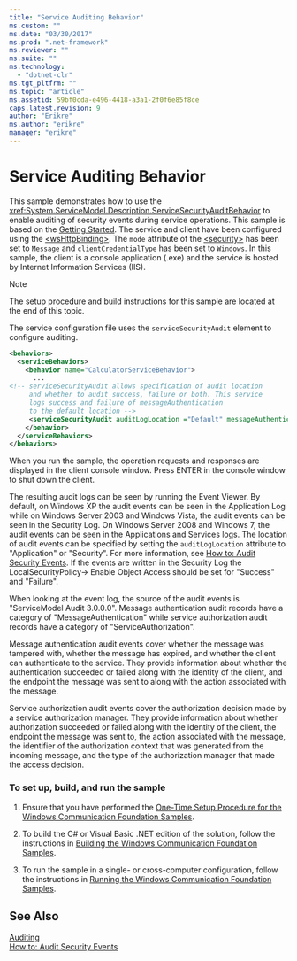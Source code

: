 ```yaml
---
title: "Service Auditing Behavior"
ms.custom: ""
ms.date: "03/30/2017"
ms.prod: ".net-framework"
ms.reviewer: ""
ms.suite: ""
ms.technology: 
  - "dotnet-clr"
ms.tgt_pltfrm: ""
ms.topic: "article"
ms.assetid: 59bf0cda-e496-4418-a3a1-2f0f6e85f8ce
caps.latest.revision: 9
author: "Erikre"
ms.author: "erikre"
manager: "erikre"
---
```

# Service Auditing Behavior
This sample demonstrates how to use the <xref:System.ServiceModel.Description.ServiceSecurityAuditBehavior> to enable auditing of security events during service operations. This sample is based on the [Getting Started](../../../../docs/framework/wcf/samples/getting-started-sample.md). The service and client have been configured using the [\<wsHttpBinding>](../../../../docs/framework/configure-apps/file-schema/wcf/wshttpbinding.md). The `mode` attribute of the [\<security>](../../../../docs/framework/configure-apps/file-schema/wcf/security-of-custombinding.md) has been set to `Message` and `clientCredentialType` has been set to `Windows`. In this sample, the client is a console application (.exe) and the service is hosted by Internet Information Services (IIS).  
  
> [!NOTE]
>  The setup procedure and build instructions for this sample are located at the end of this topic.  
  
 The service configuration file uses the `serviceSecurityAudit` element to configure auditing.  
  
```xml  
<behaviors>  
  <serviceBehaviors>  
    <behavior name="CalculatorServiceBehavior">  
      ...  
<!-- serviceSecurityAudit allows specification of audit location   
     and whether to audit success, failure or both. This service   
     logs success and failure of messageAuthentication   
     to the default location -->  
     <serviceSecurityAudit auditLogLocation ="Default" messageAuthenticationAuditLevel = "SuccessOrFailure" />  
    </behavior>  
  </serviceBehaviors>  
</behaviors>  
```  
  
 When you run the sample, the operation requests and responses are displayed in the client console window. Press ENTER in the console window to shut down the client.  
  
 The resulting audit logs can be seen by running the Event Viewer. By default, on Windows XP the audit events can be seen in the Application Log while on Windows Server 2003 and Windows Vista, the audit events can be seen in the Security Log. On Windows Server 2008 and Windows 7, the audit events can be seen in the Applications and Services logs. The location of audit events can be specified by setting the `auditLogLocation` attribute to "Application" or "Security". For more information, see [How to: Audit Security Events](../../../../docs/framework/wcf/feature-details/how-to-audit-wcf-security-events.md). If the events are written in the Security Log the LocalSecurityPolicy-> Enable Object Access should be set for "Success" and "Failure".  
  
 When looking at the event log, the source of the audit events is "ServiceModel Audit 3.0.0.0". Message authentication audit records have a category of "MessageAuthentication" while service authorization audit records have a category of "ServiceAuthorization".  
  
 Message authentication audit events cover whether the message was tampered with, whether the message has expired, and whether the client can authenticate to the service. They provide information about whether the authentication succeeded or failed along with the identity of the client, and the endpoint the message was sent to along with the action associated with the message.  
  
 Service authorization audit events cover the authorization decision made by a service authorization manager. They provide information about whether authorization succeeded or failed along with the identity of the client, the endpoint the message was sent to, the action associated with the message, the identifier of the authorization context that was generated from the incoming message, and the type of the authorization manager that made the access decision.  
  
### To set up, build, and run the sample  
  
1.  Ensure that you have performed the [One-Time Setup Procedure for the Windows Communication Foundation Samples](../../../../docs/framework/wcf/samples/one-time-setup-procedure-for-the-wcf-samples.md).  
  
2.  To build the C# or Visual Basic .NET edition of the solution, follow the instructions in [Building the Windows Communication Foundation Samples](../../../../docs/framework/wcf/samples/building-the-samples.md).  
  
3.  To run the sample in a single- or cross-computer configuration, follow the instructions in [Running the Windows Communication Foundation Samples](../../../../docs/framework/wcf/samples/running-the-samples.md).  
  
## See Also  
 [Auditing](../../../../docs/framework/wcf/feature-details/auditing-security-events.md)   
 [How to: Audit Security Events](../../../../docs/framework/wcf/feature-details/how-to-audit-wcf-security-events.md)

